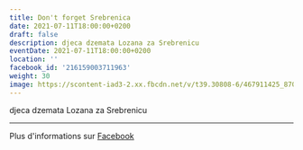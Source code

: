 ```yaml
---
title: Don't forget Srebrenica
date: 2021-07-11T18:00:00+0200
draft: false
description: djeca dzemata Lozana za Srebrenicu
eventDate: 2021-07-11T18:00:00+0200
location: ''
facebook_id: '216159003711963'
weight: 30
image: https://scontent-iad3-2.xx.fbcdn.net/v/t39.30808-6/467911425_8702124949883247_8451066247417132989_n.jpg?_nc_cat=103&ccb=1-7&_nc_sid=9e60e4&_nc_ohc=sQSnFJ39O2AQ7kNvwEqIGAX&_nc_oc=AdlYHkQBjdo7yUKGp9zn4nT-ejfVR-N56bHD5K4TM0zwW6GUEqXj7uYdShBNn8iKu6g&_nc_zt=23&_nc_ht=scontent-iad3-2.xx&edm=ABTKTjYEAAAA&_nc_gid=szfKYSzN43wbH9ZeMrrDkQ&oh=00_AfdcjzjxF19nNX7N6qVsOyDr3RNi1VfFXOswuosDg9anNw&oe=68F4FC59
---
```


djeca dzemata Lozana za Srebrenicu

---

Plus d'informations sur [Facebook](https://facebook.com/events/216159003711963)